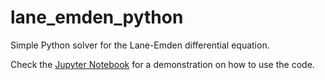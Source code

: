 # lane_emden_python
Simple Python solver for the Lane-Emden differential equation. 

Check the [Jupyter Notebook](https://github.com/rodff/lane_emden_python/blob/main/lane_emden_demo.ipynb) for a demonstration on how to use the code.
